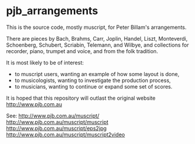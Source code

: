 pjb_arrangements
================

This is the source code, mostly muscript, for Peter Billam's arrangements.

There are pieces by Bach, Brahms, Carr, Joplin, Handel, Liszt,
Monteverdi, Schoenberg, Schubert, Scriabin, Telemann, and Wilbye,
and collections for recorder, piano, trumpet and voice,
and from the folk tradition.

It is most likely to be of interest:
 * to muscript users, wanting an example of how some layout is done,
 * to musicologists, wanting to investigate the production process,
 * to musicians, wanting to continue or expand some set of scores.

It is hoped that this repository will outlast the original website
  http://www.pjb.com.au

See:
  http://www.pjb.com.au/muscript/
  http://www.pjb.com.au/muscript/muscript
  http://www.pjb.com.au/muscript/eps2jpg
  http://www.pjb.com.au/muscript/muscript2video

